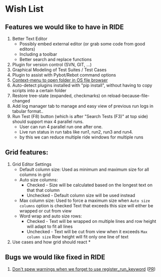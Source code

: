 # Wish List

## Features we would like to have in RIDE

1. Better Text Editor
    * Possibly embed external editor (or grab some code from good editors)
    * Including a toolbar
    * Better search and replace functions
2. Plugin for version control (SVN, GIT, ...)
3. Graphical Modeling of Test Suites / Test Cases
4. Plugin to assist with Pybot/Rebot command options
5. [Context-menu to open folder in OS file browser](https://github.com/robotframework/RIDE/issues/1650)
6. Auto-detect plugins installed with "pip install", without having to copy scripts into a certain folder
7. Restore tree-state (expanded, checkmarks) on reload-because-file-changed
8. Add log manager tab to manage and easy view of previous run logs in tabular format.. 
9. Run Test (F8) button (which is after "Search Tests (F3)" at top side) should support max 4 parallel runs. 
     * User can run 4 parallel run one after one.
     * Live run status in run tabs like run1, run2, run3 and run4.   
     * by this we can reduce multiple ride windows for multiple runs 

## Grid features:

1. Grid Editor Settings
     * Default column size: Used as minimum and maximum size for all columns in grid
     * Auto size columns:
          * Checked - Size will be calculated based on the longest text on that that column
          * Unchecked - Default column size will be used instead
     * Max column size: Used to force a maximum size when `Auto size columns` option is checked
                        Text that exceeds this size will either be wrapped or cut from view
     * Word wrap and auto size rows:
          * Checked - Text will be wrapped on multiple lines and row height will adapt to fit all lines
          * Unchecked - Text will be cut from view when it exceeds `Max column size`
                        Row height will fit only one line of text
2. Use cases and how grid should react
     * 

## Bugs we would like fixed in RIDE

1. [Don't spew warnings when we forget to use register_run_keyword](https://github.com/robotframework/ride/issues/1661) ([PR](https://github.com/robotframework/ride/issues/1662))